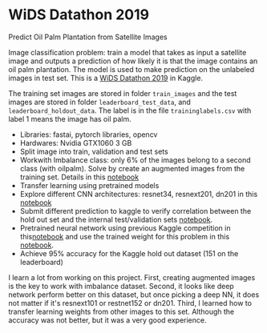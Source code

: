 # WiDS Datathon 2019
Predict Oil Palm Plantation from Satellite Images

Image classification problem: train a model that takes as input a satellite image and outputs a prediction of how likely it is that the image contains an oil palm plantation. The model is used to make prediction on the unlabeled images in test set. This is a [WiDS Datathon 2019](https://www.kaggle.com/c/widsdatathon2019) in Kaggle. 

The training set images are stored in folder `train_images` and the test images are stored in folder `leaderboard_test_data`, and `leaderboard_holdout_data`. The label is in the file `traininglabels.csv` with label 1 means the image has oil palm.
 
* Libraries: fastai, pytorch libraries, opencv
* Hardwares: Nvidia GTX1060 3 GB
* Split image into train, validation and test sets
* Workwith Imbalance class: only 6% of the images belong to a second class (with oilpalm). Solve by create an augmented images from the training set. Details in this [notebook](https://github.com/worasom/WiDS_Datathon_2019/blob/master/generate_augmented_images.ipynb)
*	Transfer learning using pretrained models  
* Explore different CNN architectures: resnet34, resnext201, dn201 in this [notebook](https://github.com/worasom/WiDS_Datathon_2019/blob/master/oil_palm_images-arch_survey.ipynb)
* Submit different prediction to kaggle to verify correlation between the hold out set and the internal test/validation sets [notebook](https://github.com/worasom/WiDS_Datathon_2019/blob/master/oil_palm_images-arch_survey.ipynb).
* Pretrained neural network using previous Kaggle competition in this[notebook](https://github.com/worasom/WiDS_Datathon_2019/blob/master/pretrain_planet.ipynb) and use the trained weight for this problem in this [notebook](https://github.com/worasom/WiDS_Datathon_2019/blob/master/oil_palm_images-trans.ipynb).
*	Achieve 95% accuracy for the Kaggle hold out dataset (151 on the leaderboard) 

I learn a lot from working on this project. First, creating augmented images is the key to work with imbalance dataset. Second, it looks like deep network perform better on this dataset, but once picking a deep NN, it does not matter if it's resnext101 or restnet152 or dn201. Third, I learned how to transfer learning weights from other images to this set. Although the accuracy was not better, but it was a very good experience. 